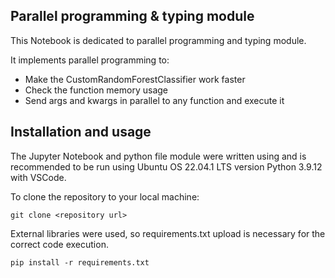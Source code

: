 ﻿## Parallel programming & typing module ##

This Notebook is dedicated to parallel programming and typing module.

It implements parallel programming to:
* Make the CustomRandomForestClassifier work faster
* Check the function memory usage
* Send args and kwargs in parallel to any function and execute it

## Installation and usage ##


The Jupyter Notebook and python file module were written using and is recommended to be run using Ubuntu OS 22.04.1 LTS version Python 3.9.12 with VSCode.

To clone the repository to your local machine:

`git clone <repository url>`

External libraries were used, so requirements.txt upload is necessary for the correct code execution.

`pip install -r requirements.txt`